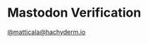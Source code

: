 # Mastodon Verification

<a rel="me" href="https://hachyderm.io/@matticala">@matticala@hachyderm.io</a>

